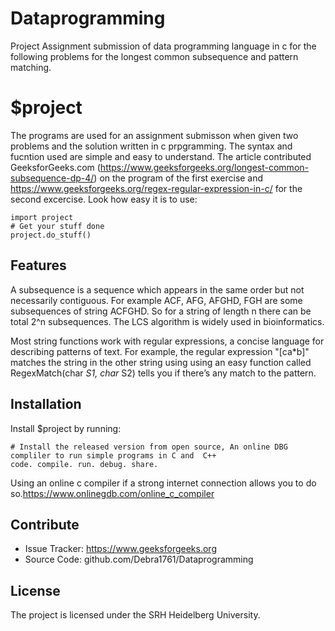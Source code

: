 # Dataprogramming
Project Assignment submission of data programming language in c for the following problems for the longest common subsequence and pattern matching.



$project
========
The programs are used for an assignment submisson when given two problems and the solution written in c prpgramming. The syntax and fucntion used are simple and easy to understand.
The article contributed GeeksforGeeks.com (https://www.geeksforgeeks.org/longest-common-subsequence-dp-4/) on the program of the first exercise and https://www.geeksforgeeks.org/regex-regular-expression-in-c/ for the second excercise.
Look how easy it is to use:

    import project
    # Get your stuff done
    project.do_stuff()

Features
--------

A subsequence is a sequence which appears in the same order but not necessarily contiguous. For example ACF, AFG, AFGHD, FGH are some subsequences of string ACFGHD. So for a string of length n there can be total 2^n subsequences. The LCS algorithm is widely used in bioinformatics.

Most string functions work with regular expressions, a concise language for describing patterns of text.
 For example, the regular expression "[ca*b]" matches the string in the other string using using an easy 
function called RegexMatch(char *S1, char* S2)  tells you if there’s any match to the pattern.

Installation
------------

Install $project by running:

    # Install the released version from open source, An online DBG compliler to run simple programs in C and  C++ 
    code. compile. run. debug. share.
    
  Using an online c compiler if a strong internet connection allows you to do so.https://www.onlinegdb.com/online_c_compiler


Contribute
----------

- Issue Tracker: https://www.geeksforgeeks.org
- Source Code: github.com/Debra1761/Dataprogramming


License
-------

The project is licensed under the SRH Heidelberg University.
